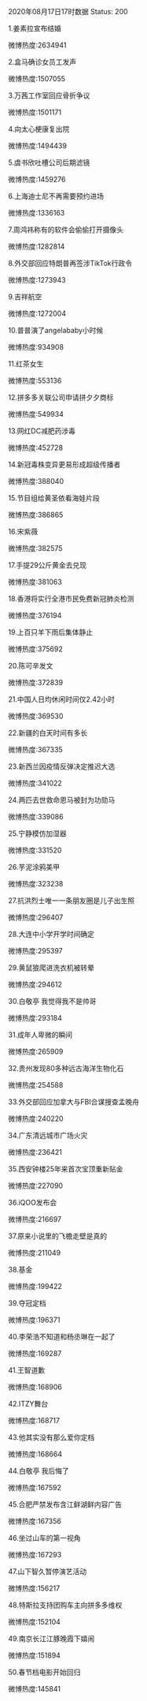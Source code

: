 2020年08月17日17时数据
Status: 200

1.姜素拉宣布结婚

微博热度:2634941

2.盒马确诊女员工发声

微博热度:1507055

3.万茜工作室回应骨折争议

微博热度:1501171

4.向太心梗康复出院

微博热度:1494439

5.虞书欣吐槽公司后期滤镜

微博热度:1459276

6.上海迪士尼不再需要预约进场

微博热度:1336163

7.周鸿祎称有的软件会偷偷打开摄像头

微博热度:1282814

8.外交部回应特朗普再签涉TikTok行政令

微博热度:1273943

9.吉祥航空

微博热度:1272004

10.普普演了angelababy小时候

微博热度:934908

11.红茶女生

微博热度:553136

12.拼多多关联公司申请拼夕夕商标

微博热度:549934

13.网红DC减肥药涉毒

微博热度:452728

14.新冠毒株变异更易形成超级传播者

微博热度:388040

15.节目组给黄圣依看海娃片段

微博热度:386865

16.宋紫薇

微博热度:382575

17.手提29公斤黄金去兑现

微博热度:381063

18.香港将实行全港市民免费新冠肺炎检测

微博热度:376194

19.上百只羊下雨后集体静止

微博热度:375692

20.陈可辛发文

微博热度:372839

21.中国人日均休闲时间仅2.42小时

微博热度:369530

22.新疆的白天时间有多长

微博热度:367335

23.新西兰因疫情反弹决定推迟大选

微博热度:341022

24.两匹去世救命恩马被封为功勋马

微博热度:339086

25.宁静模仿加湿器

微博热度:331520

26.芋泥涂鸦美甲

微博热度:323238

27.抗洪烈士唯一一条朋友圈是儿子出生照

微博热度:296407

28.大连中小学开学时间确定

微博热度:295397

29.黄鼠狼爬进洗衣机被转晕

微博热度:294612

30.白敬亭 我觉得我不是帅哥

微博热度:293184

31.成年人卑微的瞬间

微博热度:265909

32.贵州发现80多种远古海洋生物化石

微博热度:254588

33.外交部回应加拿大与FBI合谋搜查孟晚舟

微博热度:240220

34.广东清远城市广场火灾

微博热度:236421

35.西安钟楼25年来首次宝顶重新贴金

微博热度:227090

36.iQOO发布会

微博热度:216697

37.原来小说里的飞檐走壁是真的

微博热度:211049

38.基金

微博热度:199422

39.夺冠定档

微博热度:196371

40.李荣浩不知道和杨丞琳在一起了

微博热度:169287

41.王智道歉

微博热度:168906

42.ITZY舞台

微博热度:168717

43.他其实没有那么爱你定档

微博热度:168664

44.白敬亭 我后悔了

微博热度:167592

45.合肥严禁发布含江鲜湖鲜内容广告

微博热度:167356

46.坐过山车的第一视角

微博热度:167293

47.山下智久暂停演艺活动

微博热度:156217

48.特斯拉支持团购车主向拼多多维权

微博热度:152104

49.南京长江江豚晚霞下嬉闹

微博热度:151894

50.春节档电影开始回归

微博热度:145841

